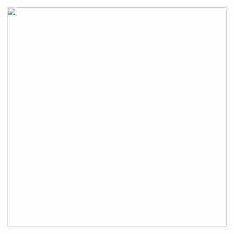 <img src="https://i.pinimg.com/originals/a2/7b/3b/a27b3bcb841f04f8ffc67d2cc0553063.gif" width="500px">  <br />

